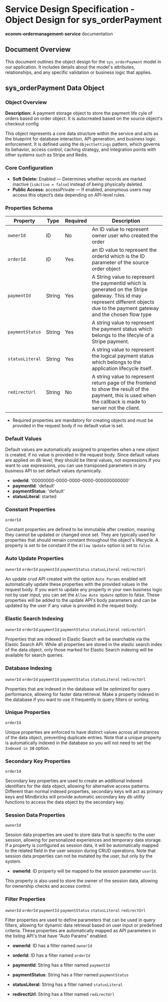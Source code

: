# Service Design Specification - Object Design for sys_orderPayment

**ecomm-ordermanagement-service** documentation

## Document Overview

This document outlines the object design for the `sys_orderPayment` model in our application. It includes details about the model's attributes, relationships, and any specific validation or business logic that applies.

## sys_orderPayment Data Object

### Object Overview

**Description:** A payment storage object to store the payment life cyle of orders based on order object. It is autocreated based on the source object&#39;s checkout config

This object represents a core data structure within the service and acts as the blueprint for database interaction, API generation, and business logic enforcement.
It is defined using the `ObjectSettings` pattern, which governs its behavior, access control, caching strategy, and integration points with other systems such as Stripe and Redis.

### Core Configuration

- **Soft Delete:** Enabled — Determines whether records are marked inactive (`isActive = false`) instead of being physically deleted.
- **Public Access:** accessPrivate — If enabled, anonymous users may access this object’s data depending on API-level rules.

### Properties Schema

| Property        | Type   | Required | Description                                                                                                                                                                     |
| --------------- | ------ | -------- | ------------------------------------------------------------------------------------------------------------------------------------------------------------------------------- |
| `ownerId`       | ID     | No       | An ID value to represent owner user who created the order                                                                                                                       |
| `orderId`       | ID     | Yes      | an ID value to represent the orderId which is the ID parameter of the source order object                                                                                       |
| `paymentId`     | String | Yes      | A String value to represent the paymentId which is generated on the Stripe gateway. This id may represent different objects due to the payment gateway and the chosen flow type |
| `paymentStatus` | String | Yes      | A string value to represent the payment status which belongs to the lifecyle of a Stripe payment.                                                                               |
| `statusLiteral` | String | Yes      | A string value to represent the logical payment status which belongs to the application lifecycle itself.                                                                       |
| `redirectUrl`   | String | No       | A string value to represent return page of the frontend to show the result of the payment, this is used when the callback is made to server not the client.                     |

- Required properties are mandatory for creating objects and must be provided in the request body if no default value is set.

### Default Values

Default values are automatically assigned to properties when a new object is created, if no value is provided in the request body.
Since default values are applied on db level, they should be literal values, not expressions.If you want to use expressions, you can use transposed parameters in any business API to set default values dynamically.

- **orderId**: '00000000-0000-0000-0000-000000000000'
- **paymentId**: 'default'
- **paymentStatus**: 'default'
- **statusLiteral**: started

### Constant Properties

`orderId`

Constant properties are defined to be immutable after creation, meaning they cannot be updated or changed once set. They are typically used for properties that should remain constant throughout the object's lifecycle.
A property is set to be constant if the `Allow Update` option is set to `false`.

### Auto Update Properties

`ownerId` `orderId` `paymentId` `paymentStatus` `statusLiteral` `redirectUrl`

An update crud API created with the option `Auto Params` enabled will automatically update these properties with the provided values in the request body.
If you want to update any property in your own business logic not by user input, you can set the `Allow Auto Update` option to false.
These properties will be added to the update API's body parameters and can be updated by the user if any value is provided in the request body.

### Elastic Search Indexing

`ownerId` `orderId` `paymentId` `paymentStatus` `statusLiteral` `redirectUrl`

Properties that are indexed in Elastic Search will be searchable via the Elastic Search API.
While all properties are stored in the elastic search index of the data object, only those marked for Elastic Search indexing will be available for search queries.

### Database Indexing

`ownerId` `orderId` `paymentId` `paymentStatus` `statusLiteral` `redirectUrl`

Properties that are indexed in the database will be optimized for query performance, allowing for faster data retrieval.
Make a property indexed in the database if you want to use it frequently in query filters or sorting.

### Unique Properties

`orderId`

Unique properties are enforced to have distinct values across all instances of the data object, preventing duplicate entries.
Note that a unique property is automatically indexed in the database so you will not need to set the `Indexed in DB` option.

### Secondary Key Properties

`orderId`

Secondary key properties are used to create an additional indexed identifiers for the data object, allowing for alternative access patterns.
Different than normal indexed properties, secondary keys will act as primary keys and Mindbricks will provide automatic secondary key db utility functions to access the data object by the secondary key.

### Session Data Properties

`ownerId`

Session data properties are used to store data that is specific to the user session, allowing for personalized experiences and temporary data storage.
If a property is configured as session data, it will be automatically mapped to the related field in the user session during CRUD operations.
Note that session data properties can not be mutated by the user, but only by the system.

- **ownerId**: ID property will be mapped to the session parameter `userId`.

This property is also used to store the owner of the session data, allowing for ownership checks and access control.

### Filter Properties

`ownerId` `orderId` `paymentId` `paymentStatus` `statusLiteral` `redirectUrl`

Filter properties are used to define parameters that can be used in query filters, allowing for dynamic data retrieval based on user input or predefined criteria.
These properties are automatically mapped as API parameters in the listing API's that have "Auto Params" enabled.

- **ownerId**: ID has a filter named `ownerId`

- **orderId**: ID has a filter named `orderId`

- **paymentId**: String has a filter named `paymentId`

- **paymentStatus**: String has a filter named `paymentStatus`

- **statusLiteral**: String has a filter named `statusLiteral`

- **redirectUrl**: String has a filter named `redirectUrl`
